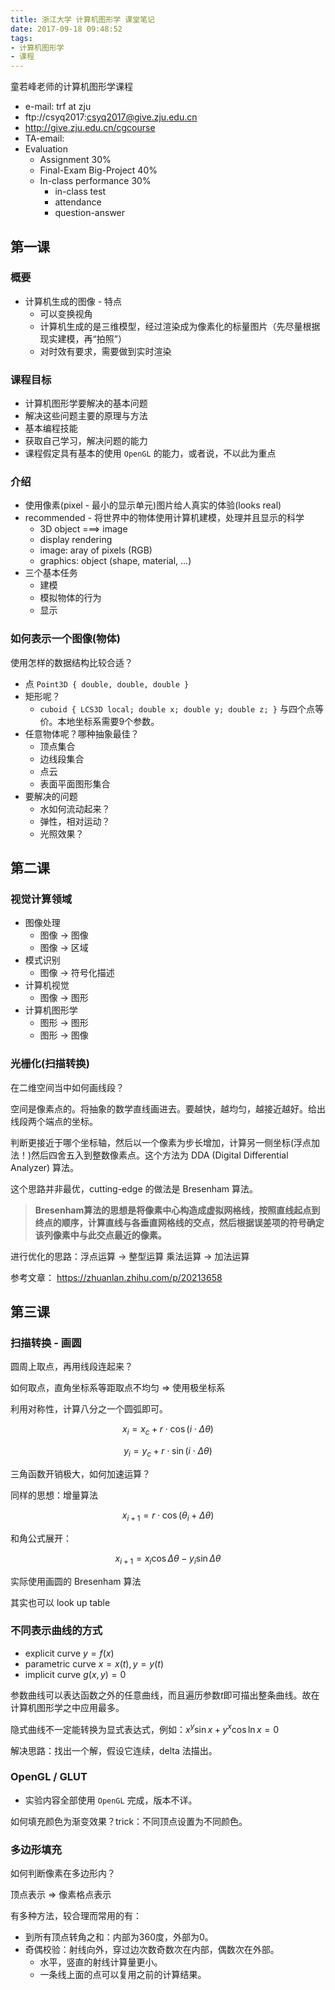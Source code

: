 ```yaml
---
title: 浙江大学 计算机图形学 课堂笔记
date: 2017-09-18 09:48:52
tags:
- 计算机图形学
- 课程
---
```


童若峰老师的计算机图形学课程

- e-mail: trf at zju
- ftp://csyq2017:csyq2017@give.zju.edu.cn
- http://give.zju.edu.cn/cgcourse
- TA-email: 
- Evaluation
  - Assignment 30%
  - Final-Exam Big-Project 40%
  - In-class performance 30%
    - in-class test
    - attendance
    - question-answer

<!-- more -->

## 第一课

### 概要

- 计算机生成的图像 - 特点
  - 可以变换视角
  - 计算机生成的是三维模型，经过渲染成为像素化的标量图片（先尽量根据现实建模，再“拍照”）
  - 对时效有要求，需要做到实时渲染

### 课程目标

- 计算机图形学要解决的基本问题
- 解决这些问题主要的原理与方法
- 基本编程技能
- 获取自己学习，解决问题的能力
- 课程假定具有基本的使用 `OpenGL` 的能力，或者说，不以此为重点

### 介绍

- 使用像素(pixel - 最小的显示单元)图片给人真实的体验(looks real)
- recommended - 将世界中的物体使用计算机建模，处理并且显示的科学
  - 3D object ===> image
  - display rendering
  - image: aray of pixels (RGB)
  - graphics: object (shape, material, ...)
- 三个基本任务
  - 建模
  - 模拟物体的行为
  - 显示

### 如何表示一个图像(物体)

使用怎样的数据结构比较合适？

- 点 `Point3D { double, double, double }`
- 矩形呢？
  - `cuboid { LCS3D local; double x; double y; double z; }` 与四个点等价。本地坐标系需要9个参数。
- 任意物体呢？哪种抽象最佳？
  - 顶点集合
  - 边线段集合
  - 点云
  - 表面平面图形集合
- 要解决的问题
  - 水如何流动起来？
  - 弹性，相对运动？
  - 光照效果？

## 第二课

### 视觉计算领域

- 图像处理
  - 图像 -> 图像
  - 图像 -> 区域
- 模式识别
  - 图像 -> 符号化描述
- 计算机视觉
  - 图像 -> 图形
- 计算机图形学
  - 图形 -> 图形
  - 图形 -> 图像

### 光栅化(扫描转换)

在二维空间当中如何画线段？

空间是像素点的。将抽象的数学直线画进去。要越快，越均匀，越接近越好。给出线段两个端点的坐标。

判断更接近于哪个坐标轴，然后以一个像素为步长增加，计算另一侧坐标(浮点加法！)然后四舍五入到整数像素点。这个方法为 DDA (Digital Differential Analyzer) 算法。

这个思路并非最优，cutting-edge 的做法是 Bresenham 算法。

> **Bresenham算法的思想是将像素中心构造成虚拟网格线，按照直线起点到终点的顺序，计算直线与各垂直网格线的交点，然后根据误差项的符号确定该列像素中与此交点最近的像素。**

进行优化的思路：浮点运算 -> 整型运算    乘法运算 -> 加法运算

参考文章： https://zhuanlan.zhihu.com/p/20213658

## 第三课

### 扫描转换 - 画圆

圆周上取点，再用线段连起来？

如何取点，直角坐标系等距取点不均匀 => 使用极坐标系

利用对称性，计算八分之一个圆弧即可。

$$x_i=x_c+r\cdot\cos(i\cdot\Delta\theta)$$

$$y_i=y_c+r\cdot\sin(i\cdot\Delta\theta)$$

三角函数开销极大，如何加速运算？

同样的思想：增量算法

$$x_{i+1}=r\cdot\cos(\theta_i+\Delta\theta)$$

和角公式展开：

$$x_{i+1}=x_i\cos\Delta\theta-y_i\sin\Delta\theta$$

实际使用画圆的 Bresenham 算法

其实也可以 look up table

### 不同表示曲线的方式

- explicit curve               $y=f(x)$
- parametric curve        $x=x(t),y=y(t)$
- implicit curve               $g(x,y)=0$


参数曲线可以表达函数之外的任意曲线，而且遍历参数$t$即可描出整条曲线。故在计算机图形学之中应用最多。

隐式曲线不一定能转换为显式表达式，例如：$x^y\sin x+y^x\cos\ln x=0$

解决思路：找出一个解，假设它连续，delta 法描出。

### OpenGL / GLUT

- 实验内容全部使用 `OpenGL` 完成，版本不详。

如何填充颜色为渐变效果？trick：不同顶点设置为不同颜色。

### 多边形填充

如何判断像素在多边形内？

顶点表示 => 像素格点表示

有多种方法，较合理而常用的有：

- 到所有顶点转角之和：内部为360度，外部为0。
- 奇偶校验：射线向外，穿过边次数奇数次在内部，偶数次在外部。
  - 水平，竖直的射线计算量更小。
  - 一条线上面的点可以复用之前的计算结果。